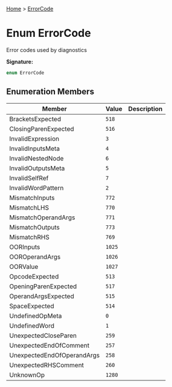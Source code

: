 [Home](../index.md) &gt; [ErrorCode](./errorcode.md)

# Enum ErrorCode

Error codes used by diagnostics

<b>Signature:</b>

```typescript
enum ErrorCode 
```

## Enumeration Members

|  Member | Value | Description |
|  --- | --- | --- |
|  BracketsExpected | `518` |  |
|  ClosingParenExpected | `516` |  |
|  InvalidExpression | `3` |  |
|  InvalidInputsMeta | `4` |  |
|  InvalidNestedNode | `6` |  |
|  InvalidOutputsMeta | `5` |  |
|  InvalidSelfRef | `7` |  |
|  InvalidWordPattern | `2` |  |
|  MismatchInputs | `772` |  |
|  MismatchLHS | `770` |  |
|  MismatchOperandArgs | `771` |  |
|  MismatchOutputs | `773` |  |
|  MismatchRHS | `769` |  |
|  OORInputs | `1025` |  |
|  OOROperandArgs | `1026` |  |
|  OORValue | `1027` |  |
|  OpcodeExpected | `513` |  |
|  OpeningParenExpected | `517` |  |
|  OperandArgsExpected | `515` |  |
|  SpaceExpected | `514` |  |
|  UndefinedOpMeta | `0` |  |
|  UndefinedWord | `1` |  |
|  UnexpectedCloseParen | `259` |  |
|  UnexpectedEndOfComment | `257` |  |
|  UnexpectedEndOfOperandArgs | `258` |  |
|  UnexpectedRHSComment | `260` |  |
|  UnknownOp | `1280` |  |

